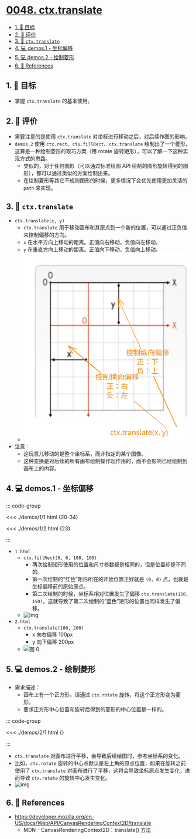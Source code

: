 # [0048. ctx.translate](https://github.com/tnotesjs/TNotes.canvas/tree/main/notes/0048.%20ctx.translate)

<!-- region:toc -->

- [1. 🎯 目标](#1--目标)
- [2. 🫧 评价](#2--评价)
- [3. 📒 `ctx.translate`](#3--ctxtranslate)
- [4. 💻 demos.1 - 坐标偏移](#4--demos1---坐标偏移)
- [5. 💻 demos.2 - 绘制菱形](#5--demos2---绘制菱形)
- [6. 🔗 References](#6--references)

<!-- endregion:toc -->

## 1. 🎯 目标

- 掌握 `ctx.translate` 的基本使用。

## 2. 🫧 评价

- 需要注意的是使用 `ctx.translate` 对坐标进行移动之后，对后续作图的影响。
- `demos.2` 使用 `ctx.rect`、`ctx.fillRect`、`ctx.translate` 绘制出了一个菱形，这算是一种绘制菱形的取巧方案（用 rotate 旋转矩形），可以了解一下这种实现方式的思路。
  - 类似的，对于任何图形（可以通过标准绘图 API 绘制的图形旋转得到的图形），都可以通过类似的方案绘制出来。
  - 在绘制菱形等其它不规则图形的时候，更多情况下会优先使用更加灵活的 `path` 来实现。

## 3. 📒 `ctx.translate`

- `ctx.translate(x, y)`
  - `ctx.translate` 用于移动画布和其原点到一个新的位置，可以通过正负值来控制偏移的方向。
  - `x` 在水平方向上移动的距离。正值向右移动，负值向左移动。
  - `y` 在垂直方向上移动的距离。正值向下移动，负值向上移动。
  - ![svg](./assets/1.svg)
- 注意：
  - 这玩意儿移动的是整个坐标系，而非指定的某个图像。
  - 这种变换是对后续的所有画布绘制操作起作用的，而不会影响已经绘制到画布上的内容。

## 4. 💻 demos.1 - 坐标偏移

::: code-group

<<< ./demos/1/1.html {20-34}

<<< ./demos/1/2.html {23}

:::

- `1.html`
  - `ctx.fillRect(0, 0, 100, 100)`
    - 两次绘制矩形使用的位置和尺寸参数都是相同的，但是位置却是不同的。
    - 第一次绘制的“红色”矩形所在的开始位置正好就是 `(0, 0)` 点，也就是坐标偏移前的原始原点。
    - 第二次绘制的时候，坐标系相对位置发生了偏移 `ctx.translate(150, 150)`，这就导致了第二次绘制的“蓝色”矩形的位置也同样发生了偏移。
  - ![img](https://cdn.jsdelivr.net/gh/Tdahuyou/imgs@main/2024-10-04-15-13-02.png)
- `2.html`
  - `ctx.translate(100, 200)`
    - x 向右偏移 100px
    - y 向下偏移 200px
  - ![图 0](https://cdn.jsdelivr.net/gh/Tdahuyou/imgs@main/2025-08-23-11-18-16.png)

## 5. 💻 demos.2 - 绘制菱形

- 需求描述：
  - 画布上有一个正方形，请通过 `ctx.rotate` 旋转，将这个正方形变为菱形。
  - 要求正方形中心位置和旋转后得到的菱形的中心位置是一样的。

::: code-group

<<< ./demos/2/1.html {}

:::

- `ctx.translate` 对画布进行平移，会导致后续绘图时，参考坐标系的变化。
- 比如，`ctx.rotate` 旋转的中心点默认是左上角的原点位置，如果在旋转之前使用了 `ctx.translate` 对画布进行了平移，这将会导致坐标原点发生变化，进而导致 `ctx.rotate` 的旋转中心发生变化。
- ![img](https://cdn.jsdelivr.net/gh/Tdahuyou/imgs@main/2024-10-04-15-03-54.png)

## 6. 🔗 References

- https://developer.mozilla.org/en-US/docs/Web/API/CanvasRenderingContext2D/translate
  - MDN - CanvasRenderingContext2D：translate() 方法
